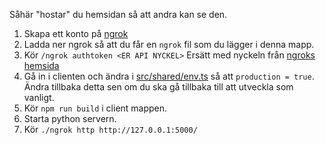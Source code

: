 Såhär "hostar" du hemsidan så att andra kan se den.

1. Skapa ett konto på [ngrok](https://dashboard.ngrok.com/)
2. Ladda ner ngrok så att du får en `ngrok` fil som du lägger i denna mapp.
3. Kör `/ngrok authtoken <ER API NYCKEL>` Ersätt <ER API NYCKEL> med nyckeln från [ngroks hemsida](https://dashboard.ngrok.com/get-started/setup)
4. Gå in i clienten och ändra i [src/shared/env.ts](client/src/shared/env.ts) så att `production = true`. Ändra tillbaka detta sen om du ska gå tillbaka till att utveckla som vanligt.
5. Kör `npm run build` i client mappen.
6. Starta python servern.
7. Kör `./ngrok http http://127.0.0.1:5000/`
